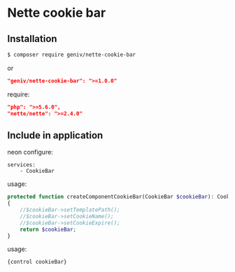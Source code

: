 Nette cookie bar
================

Installation
------------
```sh
$ composer require geniv/nette-cookie-bar
```
or
```json
"geniv/nette-cookie-bar": ">=1.0.0"
```

require:
```json
"php": ">=5.6.0",
"nette/nette": ">=2.4.0"
```

Include in application
----------------------
neon configure:
```neon
services:
    - CookieBar
```

usage:
```php
protected function createComponentCookieBar(CookieBar $cookieBar): CookieBar
{
    //$cookieBar->setTemplatePath();
    //$cookieBar->setCookieName();
    //$cookieBar->setCookieExpire();
    return $cookieBar;
}
```

usage:
```latte
{control cookieBar}
```
